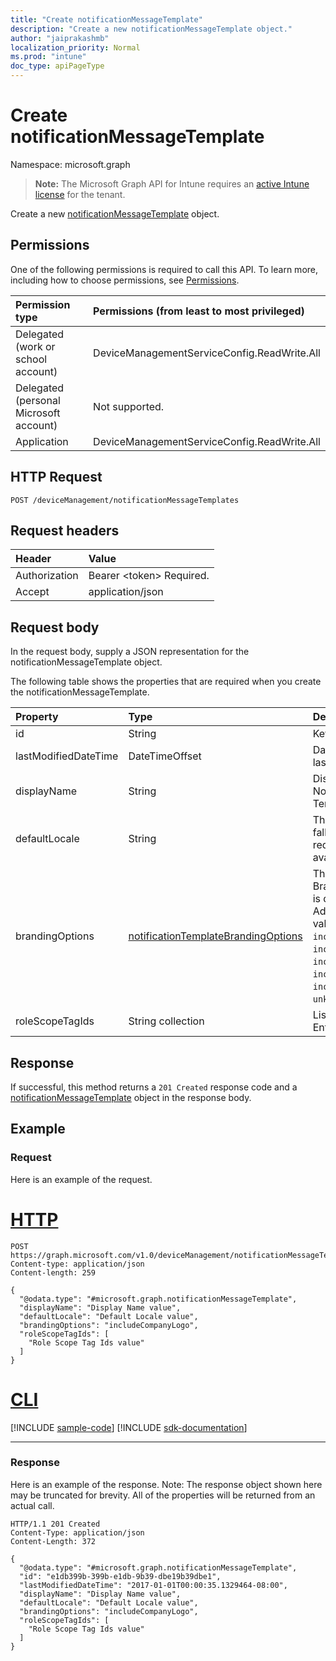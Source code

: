 ```yaml
---
title: "Create notificationMessageTemplate"
description: "Create a new notificationMessageTemplate object."
author: "jaiprakashmb"
localization_priority: Normal
ms.prod: "intune"
doc_type: apiPageType
---
```


# Create notificationMessageTemplate

Namespace: microsoft.graph

> **Note:** The Microsoft Graph API for Intune requires an [active Intune license](https://go.microsoft.com/fwlink/?linkid=839381) for the tenant.

Create a new [notificationMessageTemplate](../resources/intune-notification-notificationmessagetemplate.md) object.

## Permissions
One of the following permissions is required to call this API. To learn more, including how to choose permissions, see [Permissions](/graph/permissions-reference).

|Permission type|Permissions (from least to most privileged)|
|:---|:---|
|Delegated (work or school account)|DeviceManagementServiceConfig.ReadWrite.All|
|Delegated (personal Microsoft account)|Not supported.|
|Application|DeviceManagementServiceConfig.ReadWrite.All|

## HTTP Request
<!-- {
  "blockType": "ignored"
}
-->
``` http
POST /deviceManagement/notificationMessageTemplates
```

## Request headers
|Header|Value|
|:---|:---|
|Authorization|Bearer &lt;token&gt; Required.|
|Accept|application/json|

## Request body
In the request body, supply a JSON representation for the notificationMessageTemplate object.

The following table shows the properties that are required when you create the notificationMessageTemplate.

|Property|Type|Description|
|:---|:---|:---|
|id|String|Key of the entity.|
|lastModifiedDateTime|DateTimeOffset|DateTime the object was last modified.|
|displayName|String|Display name for the Notification Message Template.|
|defaultLocale|String|The default locale to fallback onto when the requested locale is not available.|
|brandingOptions|[notificationTemplateBrandingOptions](../resources/intune-notification-notificationtemplatebrandingoptions.md)|The Message Template Branding Options. Branding is defined in the Intune Admin Console. Possible values are: `none`, `includeCompanyLogo`, `includeCompanyName`, `includeContactInformation`, `includeCompanyPortalLink`, `includeDeviceDetails`, `unknownFutureValue`.|
|roleScopeTagIds|String collection|List of Scope Tags for this Entity instance.|



## Response
If successful, this method returns a `201 Created` response code and a [notificationMessageTemplate](../resources/intune-notification-notificationmessagetemplate.md) object in the response body.

## Example

### Request
Here is an example of the request.

# [HTTP](#tab/http)
<!-- { "blockType": "request" , "name" : "intune_notification_notificationmessagetemplate_create_create_notificationmessagetemplate" }-->
``` http
POST https://graph.microsoft.com/v1.0/deviceManagement/notificationMessageTemplates
Content-type: application/json
Content-length: 259

{
  "@odata.type": "#microsoft.graph.notificationMessageTemplate",
  "displayName": "Display Name value",
  "defaultLocale": "Default Locale value",
  "brandingOptions": "includeCompanyLogo",
  "roleScopeTagIds": [
    "Role Scope Tag Ids value"
  ]
}
```

# [CLI](#tab/cli)
[!INCLUDE [sample-code](../includes/snippets/cli/intune-notification-notificationmessagetemplate-create-create-notificationmessagetemplate-cli-snippets.md)]
[!INCLUDE [sdk-documentation](../includes/snippets/snippets-sdk-documentation-link.md)]

---

### Response
Here is an example of the response. Note: The response object shown here may be truncated for brevity. All of the properties will be returned from an actual call.

<!-- { "blockType": "response" , "@odata.type" : "microsoft.graph.notificationMessageTemplate" }-->
``` http
HTTP/1.1 201 Created
Content-Type: application/json
Content-Length: 372

{
  "@odata.type": "#microsoft.graph.notificationMessageTemplate",
  "id": "e1db399b-399b-e1db-9b39-dbe19b39dbe1",
  "lastModifiedDateTime": "2017-01-01T00:00:35.1329464-08:00",
  "displayName": "Display Name value",
  "defaultLocale": "Default Locale value",
  "brandingOptions": "includeCompanyLogo",
  "roleScopeTagIds": [
    "Role Scope Tag Ids value"
  ]
}
```
